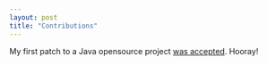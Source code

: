 ```yaml
---
layout: post
title: "Contributions"
---
```




My first patch to a Java opensource project <a href="https://sourceforge.net/tracker/?func=detail;atid=428710;aid=616996;group_id=40712">was accepted</a>. Hooray!


